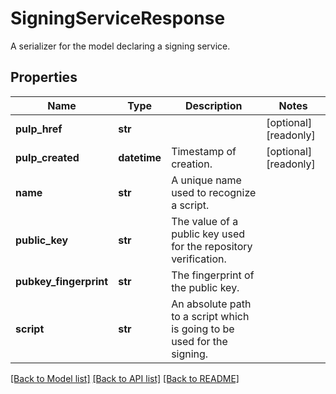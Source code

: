 # SigningServiceResponse

A serializer for the model declaring a signing service.
## Properties
Name | Type | Description | Notes
------------ | ------------- | ------------- | -------------
**pulp_href** | **str** |  | [optional] [readonly] 
**pulp_created** | **datetime** | Timestamp of creation. | [optional] [readonly] 
**name** | **str** | A unique name used to recognize a script. | 
**public_key** | **str** | The value of a public key used for the repository verification. | 
**pubkey_fingerprint** | **str** | The fingerprint of the public key. | 
**script** | **str** | An absolute path to a script which is going to be used for the signing. | 

[[Back to Model list]](../README.md#documentation-for-models) [[Back to API list]](../README.md#documentation-for-api-endpoints) [[Back to README]](../README.md)


